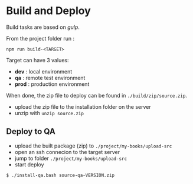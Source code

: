 # Build and Deploy

Build tasks are based on *gulp*.

From the project folder run :
```
npm run build-<TARGET>
```
Target can have 3 values:
- **dev** : local environment
- **qa** : remote test environment
- **prod** : production environment

When done, the zip file to deploy can be found in `./build/zip/source.zip`.
- upload the zip file to the installation folder on the server
- unzip with `unzip source.zip`

## Deploy to QA
- upload the built package (zip) to `./project/my-books/upload-src`
- open an ssh connecion to the target server
- jump to folder `./project/my-books/upload-src`
- start deploy 
```shell
$ ./install-qa.bash source-qa-VERSION.zip
```
